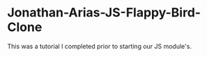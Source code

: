 # Jonathan-Arias-JS-Flappy-Bird-Clone
This was a tutorial I completed prior to starting our JS module's.
